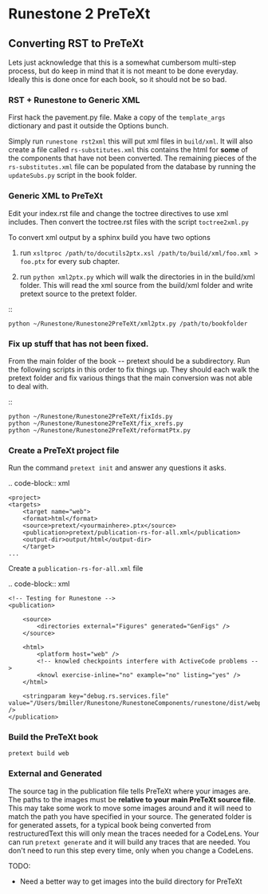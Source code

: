 # Runestone 2 PreTeXt

## Converting RST to PreTeXt

Lets just acknowledge that this is a somewhat cumbersom multi-step process, but do keep in mind that it is not meant to be done everyday. Ideally this is done once for each book, so it should not be so bad.

### RST + Runestone to Generic XML

First hack the pavement.py file. Make a copy of the `template_args` dictionary and past it outside the Options bunch.

Simply run `runestone rst2xml` this will put xml files in `build/xml`. It will also create a file called `rs-substitutes.xml` this contains the html for **some** of the components that have not been converted. The remaining pieces of the `rs-substitutes.xml` file
can be populated from the database by running the `updateSubs.py` script in the book folder.

### Generic XML to PreTeXt

Edit your index.rst file and change the toctree directives to use xml includes. Then convert the toctree.rst files with the script `toctree2xml.py`

To convert xml output by a sphinx build you have two options

1. run `xsltproc /path/to/docutils2ptx.xsl /path/to/build/xml/foo.xml > foo.ptx` for every sub chapter.

2. run `python xml2ptx.py` which will walk the directories in in the build/xml folder. This will read the xml source from the build/xml folder and write pretext source to the pretext folder.

::

    python ~/Runestone/Runestone2PreTeXt/xml2ptx.py /path/to/bookfolder

### Fix up stuff that has not been fixed.

From the main folder of the book -- pretext should be a subdirectory. Run the following scripts in this order to fix things up. They should each walk the pretext folder and fix various things that the main conversion was not able to deal with.

::

    python ~/Runestone/Runestone2PreTeXt/fixIds.py
    python ~/Runestone/Runestone2PreTeXt/fix_xrefs.py
    python ~/Runestone/Runestone2PreTeXt/reformatPtx.py

### Create a PreTeXt project file

Run the command `pretext init` and answer any questions it asks.

.. code-block:: xml

    <project>
    <targets>
        <target name="web">
        <format>html</format>
        <source>pretext/<yourmainhere>.ptx</source>
        <publication>pretext/publication-rs-for-all.xml</publication>
        <output-dir>output/html</output-dir>
        </target>
    ...

Create a `publication-rs-for-all.xml` file

.. code-block:: xml

    <!-- Testing for Runestone -->
    <publication>

        <source>
            <directories external="Figures" generated="GenFigs" />
        </source>

        <html>
            <platform host="web" />
            <!-- knowled checkpoints interfere with ActiveCode problems -->
            <knowl exercise-inline="no" example="no" listing="yes" />
        </html>

        <stringparam key="debug.rs.services.file" value="/Users/bmiller/Runestone/RunestoneComponents/runestone/dist/webpack_static_imports.xml" />
    </publication>

### Build the PreTeXt book

`pretext build web`

### External and Generated

The source tag in the publication file tells PreTeXt where your images are. The paths to the images must be **relative to your main PreTeXt source file**. This may take some work to move some images around and it will need to match the path you have specified in your source. The generated folder is for generated assets, for a typical book being converted from restructuredText this will only mean the traces needed for a CodeLens. Your can run `pretext generate` and it will build any traces that are needed. You don't need to run this step every time, only when you change a CodeLens.

TODO:

-   Need a better way to get images into the build directory for PreTeXt
